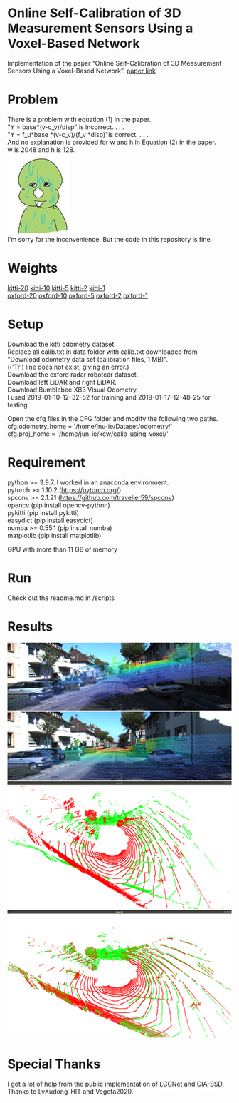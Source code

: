 
# Online Self-Calibration of 3D Measurement Sensors Using a Voxel-Based Network
Implementation of the paper “Online Self-Calibration of 3D Measurement Sensors Using a Voxel-Based Network”.
[paper link](https://www.mdpi.com/1424-8220/22/17/6447)

# Problem 
There is a problem with equation (1) in the paper.</br>
"Y = base*(v-c_v)/disp" is incorrect. . . .</br>
"Y = f_u*base *(v-c_v)/(f_v *disp)"is correct. . . .</br>
And no explanation is provided for w and h in Equation (2) in the paper.</br>
w is 2048 and h is 128.</br>
![joatmang](https://github.com/sjg918/calib-using-voxel/blob/main/image.png?raw=true)</br>
I'm sorry for the inconvenience. But the code in this repository is fine.</br>

# Weights
[kitti-20](https://drive.google.com/file/d/1NLUlefJneNaEobW2UAOfEuaAeQy2QMDJ/view?usp=sharing)
[kitti-10](https://drive.google.com/file/d/1wYBOvj-7mnxLn9sHM64SLcbbvo7yHmVI/view?usp=sharing)
[kitti-5](https://drive.google.com/file/d/1AthkLpAqcSC9ISgS15GyUOp2rOq2NMue/view?usp=sharing)
[kitti-2](https://drive.google.com/file/d/1n3WNJm3KWww4FnJLyNc9HDCiV5paHYyv/view?usp=sharing)
[kitti-1](https://drive.google.com/file/d/1UBlR7DXxaHBPAL0APhhFkdFA6Z18YT5S/view?usp=sharing)
</br>
[oxford-20](https://drive.google.com/file/d/1IeAwl52uiWoeLV31AXfLmP5ycqPj1wFl/view?usp=sharing)
[oxford-10](https://drive.google.com/file/d/1hm1SUMxjWxZniyfiC2B1ZPEvA6o5WrW0/view?usp=sharing)
[oxford-5](https://drive.google.com/file/d/1MUiRXbYlGBVyQAJSjoLTogJg6e_c-0dX/view?usp=sharing)
[oxford-2](https://drive.google.com/file/d/10Nnd1422X4exfgXmWc7-afQr1setLQlr/view?usp=sharing)
[oxford-1](https://drive.google.com/file/d/1zSUcMKMNmxVRIwWgM3wJhrebtvuwZALy/view?usp=sharing)

# Setup
Download the kitti odometry dataset. </br>
Replace all calib.txt in data folder with calib.txt downloaded from "Download odometry data set (calibration files, 1 MB)". </br>
(('Tr') line does not exist, giving an error.) </br>
Download the oxford radar robotcar dataset. </br>
Download left LiDAR and right LiDAR. </br>
Download Bumblebee XB3 Visual Odometry. </br>
I used 2019-01-10-12-32-52 for training and 2019-01-17-12-48-25 for testing. </br>

Open the cfg files in the CFG folder and modify the following two paths. </br>
cfg.odometry_home = '/home/jnu-ie/Dataset/odometry/' </br>
cfg.proj_home = '/home/jun-ie/kew/calib-using-voxel/' </br>

# Requirement
python >= 3.9.7. I worked in an anaconda environment. </br>
pytorch >= 1.10.2 (https://pytorch.org/) </br>
spconv >= 2.1.21 (https://github.com/traveller59/spconv) </br>
opencv (pip install opencv-python) </br>
pykitti (pip install pykitti) </br>
easydict (pip install easydict) </br>
numba >= 0.55.1 (pip install numba) </br>
matplotlib (pip install matplotlib) </br>

GPU with more than 11 GB of memory </br>

# Run
Check out the readme.md in /scripts

# Results
![kitti-input](https://github.com/sjg918/calib-using-voxel/blob/main/results/input.png?raw=true)
![kitti-pred](https://github.com/sjg918/calib-using-voxel/blob/main/results/pred01.png?raw=true)
</br>
![oxford-input](https://github.com/sjg918/calib-using-voxel/blob/main/results/2022-08-28%2015-26-46.png?raw=true)
![oxford-pred](https://github.com/sjg918/calib-using-voxel/blob/main/results/2022-08-28%2015-26-24.png?raw=true)
</br>

# Special Thanks
I got a lot of help from the public implementation of [LCCNet](https://github.com/LvXudong-HIT/LCCNet) and [CIA-SSD](https://github.com/Vegeta2020/CIA-SSD). </br>
Thanks to LvXudong-HIT and Vegeta2020.

